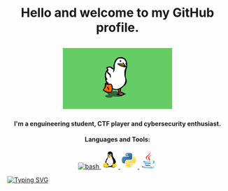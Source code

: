 <h1 align="center">Hello and welcome to my GitHub profile.<br>
  <h2 align="center"><img src="img/duck.gif" width="250"></h2>
</h1>
<h4 align="center">I'm a enguineering student, CTF player and cybersecurity enthusiast.</h4>
<h4 align="center">Languages and Tools:</h4>
<p align="center"> <a href="https://www.gnu.org/software/bash/" target="_blank" rel="noreferrer"> <img src="https://www.vectorlogo.zone/logos/gnu_bash/gnu_bash-icon.svg" alt="bash" width="40" height="40"/> </a> 
<a href="https://www.linux.org/" target="_blank" rel="noreferrer"> <img src="https://raw.githubusercontent.com/devicons/devicon/master/icons/linux/linux-original.svg" alt="linux" width="40" height="40"/> </a> <a href="https://www.python.org" target="_blank" rel="noreferrer"> <img src="https://raw.githubusercontent.com/devicons/devicon/master/icons/python/python-original.svg" alt="python" width="40" height="40"/> </a>
<a href="https://www.java.com/" target="_blank" rel="noreferrer"> <img src="https://raw.githubusercontent.com/devicons/devicon/master/icons/java/java-original.svg" alt="java" width="40" height="40"/> </a>
</p>

[![Typing SVG](https://readme-typing-svg.demolab.com?font=Space+Grotesk&size=24&duration=3000&pause=1000&color=408300&center=true&vCenter=true&width=435&lines=%24.%2Fusr%2Fbin%2Fwhoami;%3E+al3xt0r)](https://git.io/typing-svg)
